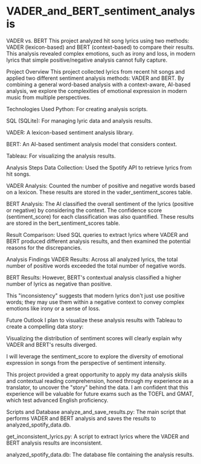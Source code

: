 # VADER_and_BERT_sentiment_analysis
VADER vs. BERT This project analyzed hit song lyrics using two methods: VADER (lexicon-based) and BERT (context-based) to compare their results.  This analysis revealed complex emotions, such as irony and loss, in modern lyrics that simple positive/negative analysis cannot fully capture.

Project Overview
This project collected lyrics from recent hit songs and applied two different sentiment analysis methods: VADER and BERT. By combining a general word-based analysis with a context-aware, AI-based analysis, we explore the complexities of emotional expression in modern music from multiple perspectives.

Technologies Used
Python: For creating analysis scripts.

SQL (SQLite): For managing lyric data and analysis results.

VADER: A lexicon-based sentiment analysis library.

BERT: An AI-based sentiment analysis model that considers context.

Tableau: For visualizing the analysis results.

Analysis Steps
Data Collection: Used the Spotify API to retrieve lyrics from hit songs.

VADER Analysis: Counted the number of positive and negative words based on a lexicon. These results are stored in the vader_sentiment_scores table.

BERT Analysis: The AI classified the overall sentiment of the lyrics (positive or negative) by considering the context. The confidence score (sentiment_score) for each classification was also quantified. These results are stored in the bert_sentiment_scores table.

Result Comparison: Used SQL queries to extract lyrics where VADER and BERT produced different analysis results, and then examined the potential reasons for the discrepancies.

Analysis Findings
VADER Results: Across all analyzed lyrics, the total number of positive words exceeded the total number of negative words.

BERT Results: However, BERT's contextual analysis classified a higher number of lyrics as negative than positive.

This "inconsistency" suggests that modern lyrics don't just use positive words; they may use them within a negative context to convey complex emotions like irony or a sense of loss.

Future Outlook
I plan to visualize these analysis results with Tableau to create a compelling data story:

Visualizing the distribution of sentiment scores will clearly explain why VADER and BERT's results diverged.

I will leverage the sentiment_score to explore the diversity of emotional expression in songs from the perspective of sentiment intensity.

This project provided a great opportunity to apply my data analysis skills and contextual reading comprehension, honed through my experience as a translator, to uncover the "story" behind the data. I am confident that this experience will be valuable for future exams such as the TOEFL and GMAT, which test advanced English proficiency.

Scripts and Database
analyze_and_save_results.py: The main script that performs VADER and BERT analysis and saves the results to analyzed_spotify_data.db.

get_inconsistent_lyrics.py: A script to extract lyrics where the VADER and BERT analysis results are inconsistent.

analyzed_spotify_data.db: The database file containing the analysis results.

